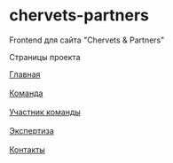 # chervets-partners
 Frontend для сайта "Chervets & Partners"


Страницы проекта



<a href="https://chervets-partners.vercel.app/">
  Главная
</a>
<br>
<br>
<a href="https://chervets-partners.vercel.app/team.html">
    Команда
</a>
<br>
<br>
<a href="https://chervets-partners.vercel.app/member.html">
    Участник команды
</a>
<br>
<br>
<a href="https://chervets-partners.vercel.app/services.html">
    Экспертиза
</a>
<br>
<br>
<a href="https://chervets-partners.vercel.app/contacts.html">
    Контакты
</a>
<br>
<br>
